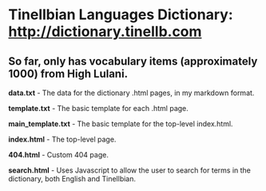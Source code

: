 # Tinellbian Languages Dictionary: http://dictionary.tinellb.com
So far, only has vocabulary items (approximately 1000) from High Lulani.
---
**data.txt** - The data for the dictionary .html pages, in my markdown format.

**template.txt** - The basic template for each .html page.

**main_template.txt** - The basic template for the top-level index.html.

**index.html** - The top-level page.

**404.html** - Custom 404 page.

**search.html** - Uses Javascript to allow the user to search for terms in the dictionary, both English and Tinellbian.
